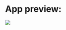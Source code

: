 # App preview:
![](https://thumbs.gfycat.com/ShallowSnarlingArizonaalligatorlizard-size_restricted.gif)
